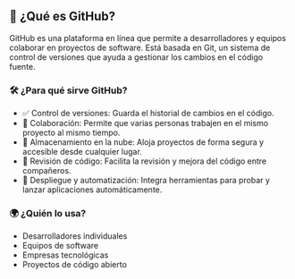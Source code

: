 ## 🧠 ¿Qué es GitHub?

GitHub es una plataforma en línea que permite a desarrolladores y equipos colaborar en proyectos de software.
Está basada en Git, un sistema de control de versiones que ayuda a gestionar los cambios en el código fuente.

### 🛠️ ¿Para qué sirve GitHub?

- ✅ Control de versiones: Guarda el historial de cambios en el código.
- 🤝 Colaboración: Permite que varias personas trabajen en el mismo proyecto al mismo tiempo.
- 📂 Almacenamiento en la nube: Aloja proyectos de forma segura y accesible desde cualquier lugar.
- 🧪 Revisión de código: Facilita la revisión y mejora del código entre compañeros.
- 🚀 Despliegue y automatización: Integra herramientas para probar y lanzar aplicaciones automáticamente.

### 🌍 ¿Quién lo usa?

- Desarrolladores individuales
- Equipos de software
- Empresas tecnológicas
- Proyectos de código abierto
